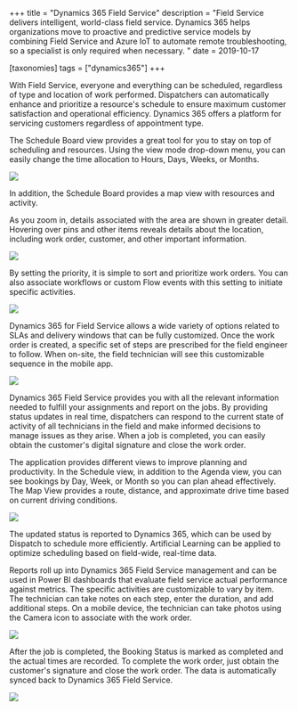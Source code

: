 +++
title = "Dynamics 365 Field Service"
description = "Field Service delivers intelligent, world-class field service. Dynamics 365 helps organizations move to proactive and predictive service models by combining Field Service and Azure IoT to automate remote troubleshooting, so a specialist is only required when necessary. "
date = 2019-10-17

[taxonomies]
tags = ["dynamics365"]
+++

With Field Service, everyone and everything can be scheduled, regardless
of type and location of work performed. Dispatchers can automatically
enhance and prioritize a resource's schedule to ensure maximum customer
satisfaction and operational efficiency. Dynamics 365 offers a platform
for servicing customers regardless of appointment type.

The Schedule Board view provides a great tool for you to stay on top of
scheduling and resources. Using the view mode drop-down menu, you can
easily change the time allocation to Hours, Days, Weeks, or Months.

![](https://o365hq.com/images/565.png)

In addition, the Schedule Board provides a map view with resources and
activity.

As you zoom in, details associated with the area are shown in greater
detail. Hovering over pins and other items reveals details about the
location, including work order, customer, and other important information.

![](https://o365hq.com/images/566.png)

By setting the priority, it is simple to sort and prioritize work
orders. You can also associate workflows or custom Flow events with this
setting to initiate specific activities.

![](https://o365hq.com/images/568.png)

Dynamics 365 for Field Service allows a wide variety of options related
to SLAs and delivery windows that can be fully customized. Once
the work order is created, a specific set of steps are prescribed for
the field engineer to follow. When on-site, the field technician will
see this customizable sequence in the mobile app.

![](https://o365hq.com/images/567.png)

Dynamics 365 Field Service provides you with all the relevant
information needed to fulfill your assignments and report on the jobs.
By providing status updates in real time, dispatchers can respond to the
current state of activity of all technicians in the field and make
informed decisions to manage issues as they arise. When a job is
completed, you can easily obtain the customer's digital signature and
close the work order.

The application provides different views to improve planning and
productivity. In the Schedule view, in addition to the Agenda view, you
can see bookings by Day, Week, or Month so you can plan ahead
effectively. The Map View provides a route, distance, and approximate
drive time based on current driving conditions.

![](https://o365hq.com/images/569.png)

The updated status is reported to Dynamics 365, which can be used by
Dispatch to schedule more efficiently. Artificial Learning can be
applied to optimize scheduling based on field-wide, real-time data.

Reports roll up into Dynamics 365 Field Service management and can be
used in Power BI dashboards that evaluate field service actual
performance against metrics. The specific activities are customizable to
vary by item. The technician can take notes on each step, enter the
duration, and add additional steps. On a mobile device, the technician can
take photos using the Camera icon to associate with the work order.

![](https://o365hq.com/images/570.png)

After the job is completed, the Booking Status is marked as completed and
the actual times are recorded. To complete the work order, just
obtain the customer's signature and close the work order. The data is
automatically synced back to Dynamics 365 Field Service.

![](https://o365hq.com/images/571.png)

